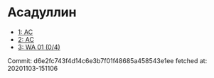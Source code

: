 # Асадуллин
- [1: AC](1.md)
- [2: AC](2.md)
- [3: WA 01 (0/4)](3.md)

Commit: d6e2fc743f4d14c6e3b7f01f48685a458543e1ee
 fetched at: 20201103-151106
